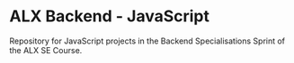 # ALX Backend - JavaScript
Repository for JavaScript projects in the Backend Specialisations Sprint of the ALX SE Course.
